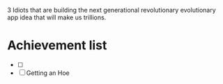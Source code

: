 3 Idiots that are building the next generational revolutionary evolutionary app idea that will make us trillions.

<script>alert(69)</script>



<h1>Achievement list</h1>

- [ ] 
- [ ] Getting an Hoe
